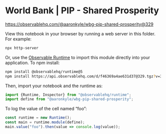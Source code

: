 # World Bank | PIP - Shared Prosperity

https://observablehq.com/@aaronkyle/wbg-pip-shared-prosperity@329

View this notebook in your browser by running a web server in this folder. For
example:

~~~sh
npx http-server
~~~

Or, use the [Observable Runtime](https://github.com/observablehq/runtime) to
import this module directly into your application. To npm install:

~~~sh
npm install @observablehq/runtime@5
npm install https://api.observablehq.com/d/f46369a4ae631d37@329.tgz?v=3
~~~

Then, import your notebook and the runtime as:

~~~js
import {Runtime, Inspector} from "@observablehq/runtime";
import define from "@aaronkyle/wbg-pip-shared-prosperity";
~~~

To log the value of the cell named “foo”:

~~~js
const runtime = new Runtime();
const main = runtime.module(define);
main.value("foo").then(value => console.log(value));
~~~
